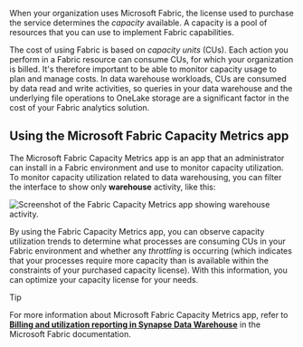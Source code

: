 When your organization uses Microsoft Fabric, the license used to purchase the service determines the *capacity* available. A capacity is a pool of resources that you can use to implement Fabric capabilities.

The cost of using Fabric is based on *capacity units* (CUs). Each action you perform in a Fabric resource can consume CUs, for which your organization is billed. It's therefore important to be able to monitor capacity usage to plan and manage costs. In data warehouse workloads, CUs are consumed by data read and write activities, so queries in your data warehouse and the underlying file operations to OneLake storage are a significant factor in the cost of your Fabric analytics solution.

## Using the Microsoft Fabric Capacity Metrics app

The Microsoft Fabric Capacity Metrics app is an app that an administrator can install in a Fabric environment and use to monitor capacity utilization. To monitor capacity utilization related to data warehousing, you can filter the interface to show only **warehouse** activity, like this:

![Screenshot of the Fabric Capacity Metrics app showing warehouse activity.](../media/fabric-capacity-metrics-app.gif)

By using the Fabric Capacity Metrics app, you can observe capacity utilization trends to determine what processes are consuming CUs in your Fabric environment and whether any *throttling* is occurring (which indicates that your processes require more capacity than is available within the constraints of your purchased capacity license). With this information, you can optimize your capacity license for your needs.

> [!TIP]
> For more information about Microsoft Fabric Capacity Metrics app, refer to **[Billing and utilization reporting in Synapse Data Warehouse](/fabric/data-warehouse/usage-reporting)** in the Microsoft Fabric documentation.
